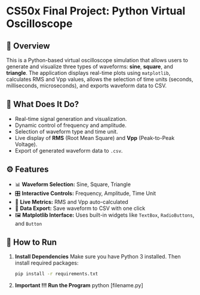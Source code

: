 # CS50x Final Project: Python Virtual Oscilloscope

## 🎯 Overview

This is a Python-based virtual oscilloscope simulation that allows users to generate and visualize three types of waveforms: **sine**, **square**, and **triangle**. The application displays real-time plots using `matplotlib`, calculates RMS and Vpp values, allows the selection of time units (seconds, milliseconds, microseconds), and exports waveform data to CSV.

## 🧠 What Does It Do?

- Real-time signal generation and visualization.
- Dynamic control of frequency and amplitude.
- Selection of waveform type and time unit.
- Live display of **RMS** (Root Mean Square) and **Vpp** (Peak-to-Peak Voltage).
- Export of generated waveform data to `.csv`.

## ⚙️ Features

- 📊 **Waveform Selection:** Sine, Square, Triangle
- 🎛️ **Interactive Controls:** Frequency, Amplitude, Time Unit
- 🧮 **Live Metrics:** RMS and Vpp auto-calculated
- 💾 **Data Export:** Save waveform to CSV with one click
- 🖼️ **Matplotlib Interface:** Uses built-in widgets like `TextBox`, `RadioButtons`, and `Button`

## 🚀 How to Run

1. **Install Dependencies**
   Make sure you have Python 3 installed. Then install required packages:
   ```bash
   pip install -r requirements.txt

2. **Important !!! Run the Program**
        python [filename.py]




